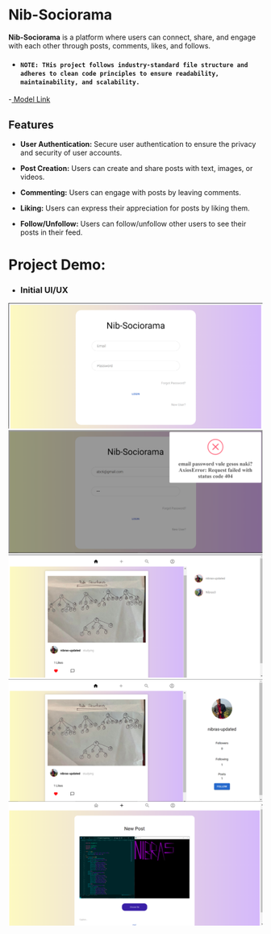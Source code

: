 # Nib-Sociorama

**Nib-Sociorama** is a platform where users can connect, share, and engage with each other through posts, comments, likes, and follows.

- #### `NOTE: THis project follows industry-standard file structure and adheres to clean code principles to ensure readability, maintainability, and scalability.`
-[ Model Link](https://app.eraser.io/workspace/zfwdSBDBMOYrpzcu1a4G)

## Features

- **User Authentication:** Secure user authentication to ensure the privacy and security of user accounts.

- **Post Creation:** Users can create and share posts with text, images, or videos.

- **Commenting:** Users can engage with posts by leaving comments.

- **Liking:** Users can express their appreciation for posts by liking them.

- **Follow/Unfollow:** Users can follow/unfollow other users to see their posts in their feed.

# Project Demo:
- ### Initial UI/UX
<img src="Capture 1.PNG">
<img src="Capture 2.PNG">
<img src="Capture 3.PNG">
<img src="Capture 4.PNG">
<img src="Capture 5.PNG">
